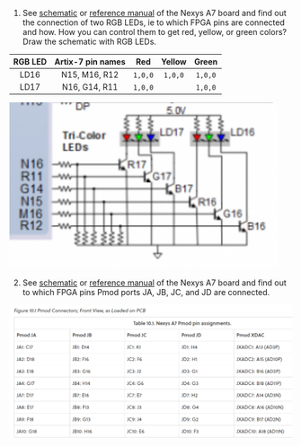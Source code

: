 1. See [schematic](https://github.com/tomas-fryza/digital-electronics-1/blob/master/docs/nexys-a7-sch.pdf) or [reference manual](https://reference.digilentinc.com/reference/programmable-logic/nexys-a7/reference-manual) of the Nexys A7 board and find out the connection of two RGB LEDs, ie to which FPGA pins are connected and how. How you can control them to get red, yellow, or green colors? Draw the schematic with RGB LEDs.

| **RGB LED** | **Artix-7 pin names** | **Red** | **Yellow** | **Green** |
| :-: | :-: | :-: | :-: | :-: |
| LD16 | N15, M16, R12 | `1,0,0` | `1,0,0` | `1,0,0` |
| LD17 | N16, G14, R11 | `1,0,0` |  | `1,0,0` 

![your figure](https://github.com/MichaelDolezel/digital-electronic-1/blob/c2d0e214545e38c37a9a5311e4a3e4f40ad0aed8/labs/Lab%208:%20Traffic%20light%20controller/image/160697156-e9ea71c5-4bc7-4f47-9a87-e68209f20f32.png)

2. See [schematic](https://github.com/tomas-fryza/digital-electronics-1/blob/master/docs/nexys-a7-sch.pdf) or [reference manual](https://reference.digilentinc.com/reference/programmable-logic/nexys-a7/reference-manual) of the Nexys A7 board and find out to which FPGA pins Pmod ports JA, JB, JC, and JD are connected.

![your figure](https://github.com/MichaelDolezel/digital-electronic-1/blob/c2d0e214545e38c37a9a5311e4a3e4f40ad0aed8/labs/Lab%208:%20Traffic%20light%20controller/image/160698376-38655055-3122-4967-a249-d58bedb695c9.png)
